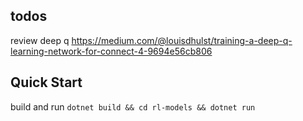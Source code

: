 ## todos
review deep q https://medium.com/@louisdhulst/training-a-deep-q-learning-network-for-connect-4-9694e56cb806

## Quick Start

build and run `dotnet build && cd rl-models && dotnet run`
